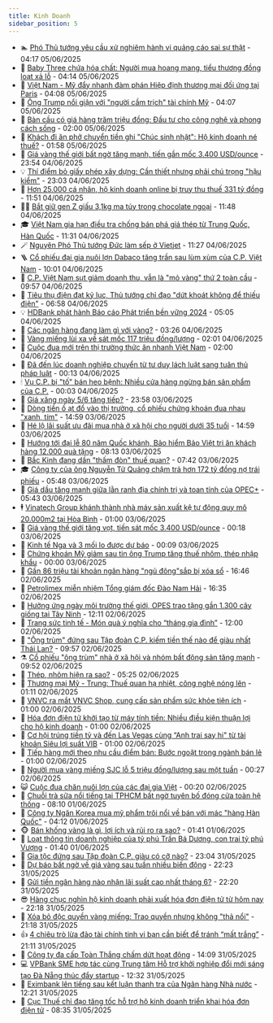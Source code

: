 ```yaml
---
title: Kinh Doanh
sidebar_position: 5
---
```


<!-- dantri-kinh-doanh:START -->
- 🏊 [Phó Thủ tướng yêu cầu xử nghiêm hành vi quảng cáo sai sự thật](https://dantri.com.vn/kinh-doanh/pho-thu-tuong-yeu-cau-xu-nghiem-hanh-vi-quang-cao-sai-su-that-20250605110511276.htm) - 04:17 05/06/2025
- 🦆 [Baby Three chứa hóa chất: Người mua hoang mang, tiểu thương đồng loạt xả lỗ](https://dantri.com.vn/kinh-doanh/baby-three-chua-hoa-chat-nguoi-mua-hoang-mang-tieu-thuong-dong-loat-xa-lo-20250604171725549.htm) - 04:14 05/06/2025
- 🦄 [Việt Nam - Mỹ đẩy nhanh đàm phán Hiệp định thương mại đối ứng tại Paris](https://dantri.com.vn/kinh-doanh/viet-nam-my-day-nhanh-dam-phan-hiep-dinh-thuong-mai-doi-ung-tai-paris-20250605080722869.htm) - 04:08 05/06/2025
- 🌝 [Ông Trump nổi giận với &quot;người cầm trịch&quot; tài chính Mỹ](https://dantri.com.vn/kinh-doanh/ong-trump-noi-gian-voi-nguoi-cam-trich-tai-chinh-my-20250604233701452.htm) - 04:07 05/06/2025
- 💃 [Bàn cầu có giá hàng trăm triệu đồng: Đầu tư cho công nghệ và phong cách sống](https://dantri.com.vn/kinh-doanh/ban-cau-co-gia-hang-tram-trieu-dong-dau-tu-cho-cong-nghe-va-phong-cach-song-20250604195332671.htm) - 02:00 05/06/2025
- 🦏 [Khách đi ăn phở chuyển tiền ghi &quot;Chúc sinh nhật&quot;: Hộ kinh doanh né thuế?](https://dantri.com.vn/kinh-doanh/khach-di-an-pho-chuyen-tien-ghi-chuc-sinh-nhat-ho-kinh-doanh-ne-thue-20250604225024489.htm) - 01:58 05/06/2025
- 🦩 [Giá vàng thế giới bất ngờ tăng mạnh, tiến gần mốc 3.400 USD/ounce](https://dantri.com.vn/kinh-doanh/gia-vang-the-gioi-bat-ngo-tang-manh-tien-gan-moc-3400-usdounce-20250604230701803.htm) - 23:54 04/06/2025
- 💡 [Thí điểm bỏ giấy phép xây dựng: Cần thiết nhưng phải chú trọng &quot;hậu kiểm&quot;](https://dantri.com.vn/kinh-doanh/thi-diem-bo-giay-phep-xay-dung-can-thiet-nhung-phai-chu-trong-hau-kiem-20250604100822575.htm) - 23:03 04/06/2025
- 🌊 [Hơn 25.000 cá nhân, hộ kinh doanh online bị truy thu thuế 331 tỷ đồng](https://dantri.com.vn/kinh-doanh/hon-25000-ca-nhan-ho-kinh-doanh-online-bi-truy-thu-thue-331-ty-dong-20250604171916049.htm) - 11:51 04/06/2025
- 🧑‍💻 [Bắt giữ gen Z giấu 3,1kg ma túy trong chocolate ngoại](https://dantri.com.vn/kinh-doanh/bat-giu-gen-z-giau-31kg-ma-tuy-trong-chocolate-ngoai-20250604173833651.htm) - 11:48 04/06/2025
- 🎓 [Việt Nam gia hạn điều tra chống bán phá giá thép từ Trung Quốc, Hàn Quốc](https://dantri.com.vn/kinh-doanh/viet-nam-gia-han-dieu-tra-chong-ban-pha-gia-thep-tu-trung-quoc-han-quoc-20250604181226049.htm) - 11:31 04/06/2025
- 🪄 [Nguyên Phó Thủ tướng Đức làm sếp ở Vietjet](https://dantri.com.vn/kinh-doanh/nguyen-pho-thu-tuong-duc-lam-sep-o-vietjet-20250604181908375.htm) - 11:27 04/06/2025
- 🪜 [Cổ phiếu đại gia nuôi lợn Dabaco tăng trần sau lùm xùm của C.P. Việt Nam](https://dantri.com.vn/kinh-doanh/co-phieu-dai-gia-nuoi-lon-dabaco-tang-tran-sau-lum-xum-cua-cp-viet-nam-20250604163013906.htm) - 10:01 04/06/2025
- 🦄 [C.P. Việt Nam sụt giảm doanh thu, vẫn là &quot;mỏ vàng&quot; thứ 2 toàn cầu](https://dantri.com.vn/kinh-doanh/cp-viet-nam-sut-giam-doanh-thu-van-la-mo-vang-thu-2-toan-cau-20250604120828298.htm) - 09:57 04/06/2025
- 💯 [Tiêu thụ điện đạt kỷ lục, Thủ tướng chỉ đạo &quot;dứt khoát không để thiếu điện&quot;](https://dantri.com.vn/kinh-doanh/tieu-thu-dien-dat-ky-luc-thu-tuong-chi-dao-dut-khoat-khong-de-thieu-dien-20250604105945093.htm) - 06:58 04/06/2025
- 💡 [HDBank phát hành Báo cáo Phát triển bền vững 2024](https://dantri.com.vn/kinh-doanh/hdbank-phat-hanh-bao-cao-phat-trien-ben-vung-2024-20250604120516143.htm) - 05:05 04/06/2025
- 🧰 [Các ngân hàng đang làm gì với vàng?](https://dantri.com.vn/kinh-doanh/cac-ngan-hang-dang-lam-gi-voi-vang-20250604002103568.htm) - 03:26 04/06/2025
- 🎊 [Vàng miếng lùi xa về sát mốc 117 triệu đồng/lượng](https://dantri.com.vn/kinh-doanh/vang-mieng-lui-xa-ve-sat-moc-117-trieu-dongluong-20250604072100781.htm) - 02:01 04/06/2025
- 🔭 [Cuộc đua mới trên thị trường thức ăn nhanh Việt Nam](https://dantri.com.vn/kinh-doanh/cuoc-dua-moi-tren-thi-truong-thuc-an-nhanh-viet-nam-20250603213002132.htm) - 02:00 04/06/2025
- 💼 [Đã đến lúc doanh nghiệp chuyển từ tư duy lách luật sang tuân thủ pháp luật](https://dantri.com.vn/kinh-doanh/da-den-luc-doanh-nghiep-chuyen-tu-tu-duy-lach-luat-sang-tuan-thu-phap-luat-20250603180339464.htm) - 00:13 04/06/2025
- 🕯 [Vụ C.P. bị &quot;tố&quot; bán heo bệnh: Nhiều cửa hàng ngừng bán sản phẩm của C.P.](https://dantri.com.vn/kinh-doanh/vu-cp-bi-to-ban-heo-benh-nhieu-cua-hang-ngung-ban-san-pham-cua-cp-20250604001107536.htm) - 00:03 04/06/2025
- 🫣 [Giá xăng ngày 5/6 tăng tiếp?](https://dantri.com.vn/kinh-doanh/gia-xang-ngay-56-tang-tiep-20250603223256863.htm) - 23:58 03/06/2025
- 🤠 [Dòng tiền ồ ạt đổ vào thị trường, cổ phiếu chứng khoán đua nhau &quot;xanh, tím&quot;](https://dantri.com.vn/kinh-doanh/dong-tien-o-at-do-vao-thi-truong-co-phieu-chung-khoan-dua-nhau-xanh-tim-20250603161541045.htm) - 14:59 03/06/2025
- 🌈 [Hé lộ lãi suất ưu đãi mua nhà ở xã hội cho người dưới 35 tuổi](https://dantri.com.vn/kinh-doanh/he-lo-lai-suat-uu-dai-mua-nha-o-xa-hoi-cho-nguoi-duoi-35-tuoi-20250603163232134.htm) - 14:59 03/06/2025
- 🦅 [Hướng tới đại lễ 80 năm Quốc khánh, Bảo hiểm Bảo Việt tri ân  khách hàng 12.000 quà tặng](https://dantri.com.vn/kinh-doanh/huong-toi-dai-le-80-nam-quoc-khanh-bao-hiem-bao-viet-tri-an-khach-hang-12000-qua-tang-20250603143824600.htm) - 08:13 03/06/2025
- 🌁 [Bắc Kinh đang dần &quot;thấm đòn&quot; thuế quan?](https://dantri.com.vn/kinh-doanh/bac-kinh-dang-dan-tham-don-thue-quan-20250602165537122.htm) - 07:42 03/06/2025
- 🎓 [Công ty của ông Nguyễn Tử Quảng chậm trả hơn 172 tỷ đồng nợ trái phiếu](https://dantri.com.vn/kinh-doanh/cong-ty-cua-ong-nguyen-tu-quang-cham-tra-hon-172-ty-dong-no-trai-phieu-20250603102615133.htm) - 05:48 03/06/2025
- 📝 [Giá dầu tăng mạnh giữa lằn ranh địa chính trị và toan tính của OPEC+](https://dantri.com.vn/kinh-doanh/gia-dau-tang-manh-giua-lan-ranh-dia-chinh-tri-va-toan-tinh-cua-opec-20250603092255621.htm) - 05:43 03/06/2025
- 🕴 [Vinatech Group khánh thành nhà máy sản xuất kệ tự động quy mô 20.000m2 tại Hòa Bình](https://dantri.com.vn/kinh-doanh/vinatech-group-khanh-thanh-nha-may-san-xuat-ke-tu-dong-quy-mo-20000m2-tai-hoa-binh-20250601191952686.htm) - 01:00 03/06/2025
- 🧰 [Giá vàng thế giới tăng vọt, tiến sát mốc 3.400 USD/ounce](https://dantri.com.vn/kinh-doanh/gia-vang-the-gioi-tang-vot-tien-sat-moc-3400-usdounce-20250603071516175.htm) - 00:18 03/06/2025
- 🤖 [Kinh tế Nga và 3 mối lo được dự báo](https://dantri.com.vn/kinh-doanh/kinh-te-nga-va-3-moi-lo-duoc-du-bao-20250601215929285.htm) - 00:09 03/06/2025
- 🤠 [Chứng khoán Mỹ giảm sau tin ông Trump tăng thuế nhôm, thép nhập khẩu](https://dantri.com.vn/kinh-doanh/chung-khoan-my-giam-sau-tin-ong-trump-tang-thue-nhom-thep-nhap-khau-20250602194445077.htm) - 00:00 03/06/2025
- 🌮 [Gần 86 triệu tài khoản ngân hàng &quot;ngủ đông&quot;sắp bị xóa sổ](https://dantri.com.vn/kinh-doanh/gan-86-trieu-tai-khoan-ngan-hang-ngu-dongsap-bi-xoa-so-20250602165130977.htm) - 16:46 02/06/2025
- 🦄 [Petrolimex miễn nhiệm Tổng giám đốc Đào Nam Hải](https://dantri.com.vn/kinh-doanh/petrolimex-mien-nhiem-tong-giam-doc-dao-nam-hai-20250602232233043.htm) - 16:35 02/06/2025
- 👺 [Hưởng ứng ngày môi trường thế giới, OPES trao tặng gần 1.300 cây giống tại Tây Ninh](https://dantri.com.vn/kinh-doanh/huong-ung-ngay-moi-truong-the-gioi-opes-trao-tang-gan-1300-cay-giong-tai-tay-ninh-20250602191129740.htm) - 12:11 02/06/2025
- 🤗 [Trang sức tinh tế - Món quà ý nghĩa cho “tháng gia đình”](https://dantri.com.vn/kinh-doanh/trang-suc-tinh-te-mon-qua-y-nghia-cho-thang-gia-dinh-20250602112710140.htm) - 12:00 02/06/2025
- 💪 [&quot;Ông trùm&quot; đứng sau Tập đoàn C.P. kiếm tiền thế nào để giàu nhất Thái Lan?](https://dantri.com.vn/kinh-doanh/ong-trum-dung-sau-tap-doan-cp-kiem-tien-the-nao-de-giau-nhat-thai-lan-20250602145228856.htm) - 09:57 02/06/2025
- ⚗️ [Cổ phiếu &quot;ông trùm&quot; nhà ở xã hội và nhóm bất động sản tăng mạnh](https://dantri.com.vn/kinh-doanh/co-phieu-ong-trum-nha-o-xa-hoi-va-nhom-bat-dong-san-tang-manh-20250602160418917.htm) - 09:52 02/06/2025
- 🧠 [Thép, nhôm hiện ra sao?](https://dantri.com.vn/kinh-doanh/thep-nhom-hien-ra-sao-20250601084345814.htm) - 05:25 02/06/2025
- 🗽 [Thương mại Mỹ - Trung: Thuế quan hạ nhiệt, công nghệ nóng lên](https://dantri.com.vn/kinh-doanh/thuong-mai-my-trung-thue-quan-ha-nhiet-cong-nghe-nong-len-20250601223724117.htm) - 01:11 02/06/2025
- 🫣 [VNVC ra mắt VNVC Shop, cung cấp sản phẩm sức khỏe tiện ích](https://dantri.com.vn/kinh-doanh/vnvc-ra-mat-vnvc-shop-cung-cap-san-pham-suc-khoe-tien-ich-20250601233423279.htm) - 01:00 02/06/2025
- 🫣 [Hóa đơn điện tử khởi tạo từ máy tính tiền: Nhiều điều kiện thuận lợi cho hộ kinh doanh](https://dantri.com.vn/kinh-doanh/hoa-don-dien-tu-khoi-tao-tu-may-tinh-tien-nhieu-dieu-kien-thuan-loi-cho-ho-kinh-doanh-20250601181319681.htm) - 01:00 02/06/2025
- 🫣 [Cơ hội trúng tiền tỷ và đến Las Vegas cùng “Anh trai say hi&quot; từ tài khoản Siêu lợi suất VIB](https://dantri.com.vn/kinh-doanh/co-hoi-trung-tien-ty-va-den-las-vegas-cung-anh-trai-say-hi-tu-tai-khoan-sieu-loi-suat-vib-20250601111147990.htm) - 01:00 02/06/2025
- 💂 [Tiếp hàng mới theo nhu cầu điểm bán: Bước ngoặt trong ngành bán lẻ](https://dantri.com.vn/kinh-doanh/tiep-hang-moi-theo-nhu-cau-diem-ban-buoc-ngoat-trong-nganh-ban-le-20250531145847546.htm) - 01:00 02/06/2025
- 💫 [Người mua vàng miếng SJC lỗ 5 triệu đồng/lượng sau một tuần](https://dantri.com.vn/kinh-doanh/nguoi-mua-vang-mieng-sjc-lo-5-trieu-dongluong-sau-mot-tuan-20250602002703280.htm) - 00:27 02/06/2025
- 😺 [Cuộc đua chăn nuôi lợn của các đại gia Việt](https://dantri.com.vn/kinh-doanh/cuoc-dua-chan-nuoi-lon-cua-cac-dai-gia-viet-20250601082213567.htm) - 00:20 02/06/2025
- 🦆 [Chuỗi trà sữa nổi tiếng tại TPHCM bất ngờ tuyên bố đóng cửa toàn hệ thống](https://dantri.com.vn/kinh-doanh/chuoi-tra-sua-noi-tieng-tai-tphcm-bat-ngo-tuyen-bo-dong-cua-toan-he-thong-20250601125206338.htm) - 08:10 01/06/2025
- 👀 [Công ty Ngân Korea mua mỹ phẩm trôi nổi về bán với mác &quot;hàng Hàn Quốc&quot;](https://dantri.com.vn/kinh-doanh/cong-ty-ngan-korea-mua-my-pham-troi-noi-ve-ban-voi-mac-hang-han-quoc-20250601085840420.htm) - 04:12 01/06/2025
- 🐵 [Bán khống vàng là gì, lợi ích và rủi ro ra sao?](https://dantri.com.vn/kinh-doanh/ban-khong-vang-la-gi-loi-ich-va-rui-ro-ra-sao-20250531161636687.htm) - 01:41 01/06/2025
- 🤖 [Loạt thông tin doanh nghiệp của tỷ phú Trần Bá Dương, con trai tỷ phú Vượng](https://dantri.com.vn/kinh-doanh/loat-thong-tin-doanh-nghiep-cua-ty-phu-tran-ba-duong-con-trai-ty-phu-vuong-20250601072540132.htm) - 01:40 01/06/2025
- 💂 [Gia tộc đứng sau Tập đoàn C.P. giàu có cỡ nào?](https://dantri.com.vn/kinh-doanh/gia-toc-dung-sau-tap-doan-cp-giau-co-co-nao-20250531173929640.htm) - 23:04 31/05/2025
- 🦆 [Dự báo bất ngờ về giá vàng sau tuần nhiều biến động](https://dantri.com.vn/kinh-doanh/du-bao-bat-ngo-ve-gia-vang-sau-tuan-nhieu-bien-dong-20250601002251186.htm) - 22:23 31/05/2025
- 🦅 [Gửi tiền ngân hàng nào nhận lãi suất cao nhất tháng 6?](https://dantri.com.vn/kinh-doanh/gui-tien-ngan-hang-nao-nhan-lai-suat-cao-nhat-thang-6-20250601003214422.htm) - 22:20 31/05/2025
- 😎 [Hàng chục nghìn hộ kinh doanh phải xuất hóa đơn điện tử từ hôm nay](https://dantri.com.vn/kinh-doanh/hang-chuc-nghin-ho-kinh-doanh-phai-xuat-hoa-don-dien-tu-tu-hom-nay-20250601001814688.htm) - 22:18 31/05/2025
- 🐎 [Xóa bỏ độc quyền vàng miếng: Trao quyền nhưng không &quot;thả nổi&quot;](https://dantri.com.vn/kinh-doanh/xoa-bo-doc-quyen-vang-mieng-trao-quyen-nhung-khong-tha-noi-20250531110748637.htm) - 21:18 31/05/2025
- 👍 [4 chiêu trò lừa đảo tài chính tinh vi bạn cần biết để tránh “mất trắng”](https://dantri.com.vn/kinh-doanh/4-chieu-tro-lua-dao-tai-chinh-tinh-vi-ban-can-biet-de-tranh-mat-trang-20250530183437948.htm) - 21:11 31/05/2025
- 🦒 [Công ty đa cấp Toàn Thắng chấm dứt hoạt động](https://dantri.com.vn/kinh-doanh/cong-ty-da-cap-toan-thang-cham-dut-hoat-dong-20250531174816880.htm) - 14:09 31/05/2025
- 💻 [VPBank SME hợp tác cùng Trung tâm Hỗ trợ khởi nghiệp đổi mới sáng tạo Đà Nẵng thúc đẩy startup](https://dantri.com.vn/kinh-doanh/vpbank-sme-hop-tac-cung-trung-tam-ho-tro-khoi-nghiep-doi-moi-sang-tao-da-nang-thuc-day-startup-20250531190602575.htm) - 12:32 31/05/2025
- 👺 [Eximbank lên tiếng sau kết luận thanh tra của Ngân hàng Nhà nước](https://dantri.com.vn/kinh-doanh/eximbank-len-tieng-sau-ket-luan-thanh-tra-cua-ngan-hang-nha-nuoc-20250531190321789.htm) - 12:21 31/05/2025
- 🧐 [Cục Thuế chỉ đạo tăng tốc hỗ trợ hộ kinh doanh triển khai hóa đơn điện tử](https://dantri.com.vn/kinh-doanh/cuc-thue-chi-dao-tang-toc-ho-tro-ho-kinh-doanh-trien-khai-hoa-don-dien-tu-20250531135748389.htm) - 08:35 31/05/2025<!-- dantri-kinh-doanh:END -->
